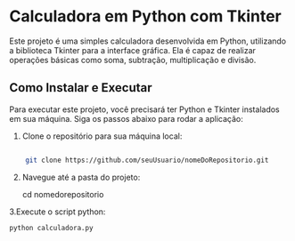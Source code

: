 # Calculadora em Python com Tkinter

Este projeto é uma simples calculadora desenvolvida em Python, utilizando a biblioteca Tkinter para a interface gráfica. Ela é capaz de realizar operações básicas como soma, subtração, multiplicação e divisão.

## Como Instalar e Executar

Para executar este projeto, você precisará ter Python e Tkinter instalados em sua máquina. Siga os passos abaixo para rodar a aplicação:

1. Clone o repositório para sua máquina local:
```bash

    git clone https://github.com/seuUsuario/nomeDoRepositorio.git

```

2. Navegue até a pasta do projeto:

    cd nomedorepositorio

3.Execute o script python:

    python calculadora.py


